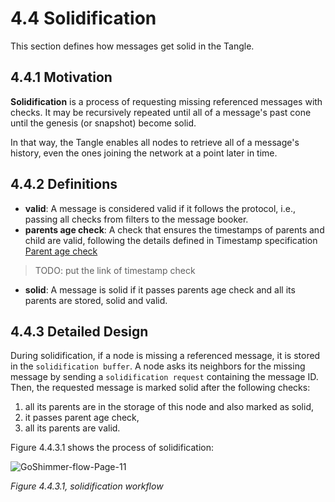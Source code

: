 # 4.4 Solidification
This section defines how messages get solid in the Tangle.

## 4.4.1 Motivation
**Solidification** is a process of requesting missing referenced messages with checks. It may be recursively repeated until all of a message's past cone until the genesis (or snapshot) become solid.

In that way, the Tangle enables all nodes to retrieve all of a message's history, even the ones joining the network at a point later in time.

## 4.4.2 Definitions
* **valid**: A message is considered valid if it follows the protocol, i.e., passing all checks from filters to the message booker.
* **parents age check**: A check that ensures the timestamps of parents and child are valid, following the details defined in Timestamp specification [Parent age check](#parent-age-check) 
> TODO: put the link of timestamp check
* **solid**: A message is solid if it passes parents age check and all its parents are stored, solid and valid.

## 4.4.3 Detailed Design
During solidification, if a node is missing a referenced message, it is stored in the `solidification buffer`. A node asks its neighbors for the missing message by sending a `solidification request` containing the message ID. Then, the requested message is marked solid after the following checks:
1. all its parents are in the storage of this node and also marked as solid,
2. it passes parent age check,
3. all its parents are valid.

Figure 4.4.3.1 shows the process of solidification:

![GoShimmer-flow-Page-11](https://user-images.githubusercontent.com/11289354/111571487-cf492200-87e1-11eb-811c-d02e7547aab8.png)

*Figure 4.4.3.1, solidification workflow*
